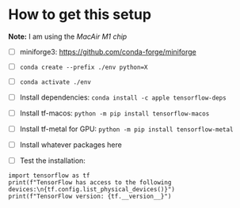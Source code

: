 # How to get this setup

**Note:** I am using the *MacAir M1 chip*

- [ ] miniforge3: <https://github.com/conda-forge/miniforge>

- [ ] ```conda create --prefix ./env python=X```

- [ ] ```conda activate ./env```

- [ ] Install dependencies: `conda install -c apple tensorflow-deps`

- [ ] Install tf-macos: `python -m pip install tensorflow-macos`

- [ ] Install tf-metal for GPU: `python -m pip install tensorflow-metal`

- [ ] Install whatever packages here

- [ ] Test the installation:

```python3
import tensorflow as tf
print(f"TensorFlow has access to the following devices:\n{tf.config.list_physical_devices()}")
print(f"TensorFlow version: {tf.__version__}")
```
